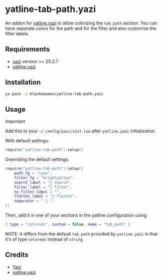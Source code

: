 # yatline-tab-path.yazi

An addon for [yatline.yazi](https://github.com/imsi32/yatline.yazi) to allow colorizing the `tab_path` section.
You can have separate colors for the path and for the filter and also customize the filter labels.

## Requirements

- [yazi](https://github.com/sxyazi/yazi) version >= 25.2.7
- [yatline.yazi](https://github.com/imsi32/yatline.yazi)

## Installation

```sh
ya pack -a blackdaemon/yatline-tab-path.yazi
```

## Usage

> [!IMPORTANT]
> Add this to your `~/.config/yazi/init.lua` after `yatline.yazi` initialization.

With default settings:
```lua
require("yatline-tab-path"):setup()
```

Overriding the default settings:
```lua
require("yatline-tab-path"):setup({
    path_fg = "cyan",
    filter_fg = "brightyellow",
    search_label = " search",
    filter_label = " filter",
    no_filter_label = "",
    flatten_label = " flatten",
    separator = "  ",
})
```

Then, add it in one of your sections in the yatline configuration using:

```lua
{ type = "coloreds", custom = false, name = "tab_path" }
```

NOTE:
    It differs from the default `tab_path` provided by `yatline.yazi` in that it's of type
    `coloreds` instead of `string`.

## Credits

- [Yazi](https://github.com/sxyazi/yazi)
- [yatline.yazi](https://github.com/imsi32/yatline.yazi)

